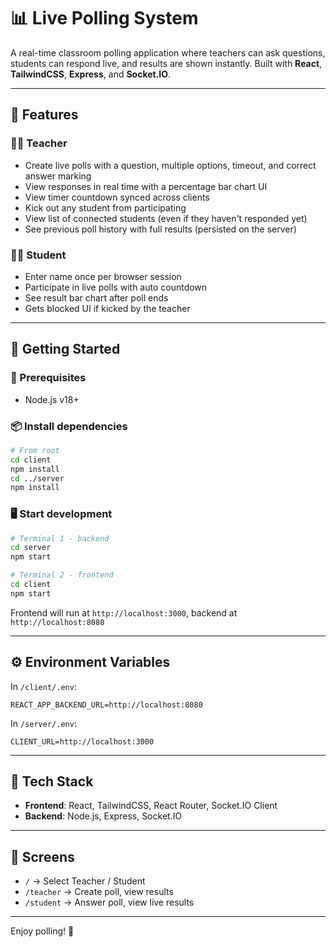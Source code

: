 # 📊 Live Polling System

A real-time classroom polling application where teachers can ask questions, students can respond live, and results are shown instantly. Built with **React**, **TailwindCSS**, **Express**, and **Socket.IO**.

---

## 🔧 Features

### 👨‍🏫 Teacher

- Create live polls with a question, multiple options, timeout, and correct answer marking
- View responses in real time with a percentage bar chart UI
- View timer countdown synced across clients
- Kick out any student from participating
- View list of connected students (even if they haven't responded yet)
- See previous poll history with full results (persisted on the server)

### 🧑‍🎓 Student

- Enter name once per browser session
- Participate in live polls with auto countdown
- See result bar chart after poll ends
- Gets blocked UI if kicked by the teacher

---

## 🚀 Getting Started

### 🧩 Prerequisites

- Node.js v18+

### 📦 Install dependencies

```bash
# From root
cd client
npm install
cd ../server
npm install
```

### 🖥 Start development

```bash
# Terminal 1 - backend
cd server
npm start

# Terminal 2 - frontend
cd client
npm start
```

Frontend will run at `http://localhost:3000`, backend at `http://localhost:8080`

---

## ⚙️ Environment Variables

In `/client/.env`:

```env
REACT_APP_BACKEND_URL=http://localhost:8080
```

In `/server/.env`:

```env
CLIENT_URL=http://localhost:3000
```

---

## 🧠 Tech Stack

- **Frontend**: React, TailwindCSS, React Router, Socket.IO Client
- **Backend**: Node.js, Express, Socket.IO

---

## 📸 Screens

- `/` → Select Teacher / Student
- `/teacher` → Create poll, view results
- `/student` → Answer poll, view live results

---

Enjoy polling! 🚀

